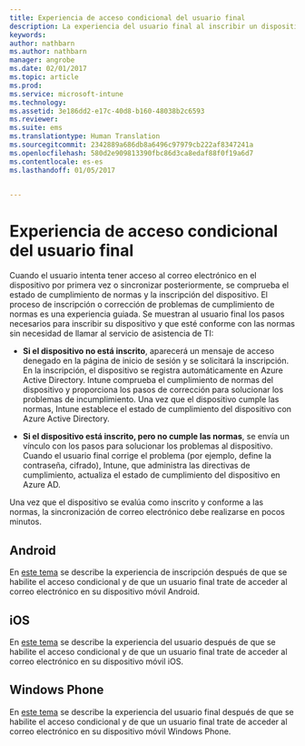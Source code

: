 ```yaml
---
title: Experiencia de acceso condicional del usuario final
description: La experiencia del usuario final al inscribir un dispositivo o solucionar problemas de cumplimiento.
keywords: 
author: nathbarn
ms.author: nathbarn
manager: angrobe
ms.date: 02/01/2017
ms.topic: article
ms.prod: 
ms.service: microsoft-intune
ms.technology: 
ms.assetid: 3e186dd2-e17c-40d8-b160-48038b2c6593
ms.reviewer: 
ms.suite: ems
ms.translationtype: Human Translation
ms.sourcegitcommit: 2342889a686db8a6496c97979cb222af8347241a
ms.openlocfilehash: 580d2e909813390fbc86d3ca8edaf88f0f19a6d7
ms.contentlocale: es-es
ms.lasthandoff: 01/05/2017


---
```


# <a name="end-user-experience-of-conditional-access"></a>Experiencia de acceso condicional del usuario final
Cuando el usuario intenta tener acceso al correo electrónico en el dispositivo por primera vez o sincronizar posteriormente, se comprueba el estado de cumplimiento de normas y la inscripción del dispositivo. El proceso de inscripción o corrección de problemas de cumplimiento de normas es una experiencia guiada. Se muestran al usuario final los pasos necesarios para inscribir su dispositivo y que esté conforme con las normas sin necesidad de llamar al servicio de asistencia de TI:

-   **Si el dispositivo no está inscrito**, aparecerá un mensaje de acceso denegado en la página de inicio de sesión y se solicitará la inscripción. En la inscripción, el dispositivo se registra automáticamente en Azure Active Directory. Intune comprueba el cumplimiento de normas del dispositivo y proporciona los pasos de corrección para solucionar los problemas de incumplimiento. Una vez que el dispositivo cumple las normas, Intune establece el estado de cumplimiento del dispositivo con Azure Active Directory.

-   **Si el dispositivo está inscrito, pero no cumple las normas**, se envía un vínculo con los pasos para solucionar los problemas al dispositivo. Cuando el usuario final corrige el problema (por ejemplo, define la contraseña, cifrado), Intune, que administra las directivas de cumplimiento, actualiza el estado de cumplimiento del dispositivo en Azure AD.

Una vez que el dispositivo se evalúa como inscrito y conforme a las normas, la sincronización de correo electrónico debe realizarse en pocos minutos.

## <a name="android"></a>Android

En [este tema](end-user-experience-conditional-access-android.md) se describe la experiencia de inscripción después de que se habilite el acceso condicional y de que un usuario final trate de acceder al correo electrónico en su dispositivo móvil Android.

## <a name="ios"></a>iOS

En [este tema](end-user-experience-conditional-access-ios.md) se describe la experiencia del usuario después de que se habilite el acceso condicional y de que un usuario final trate de acceder al correo electrónico en su dispositivo móvil iOS.

## <a name="windows-phone"></a>Windows Phone

En [este tema](end-user-experience-conditional-access-winphone.md) se describe la experiencia del usuario final después de que se habilite el acceso condicional y de que un usuario final trate de acceder al correo electrónico en su dispositivo móvil Windows Phone.


